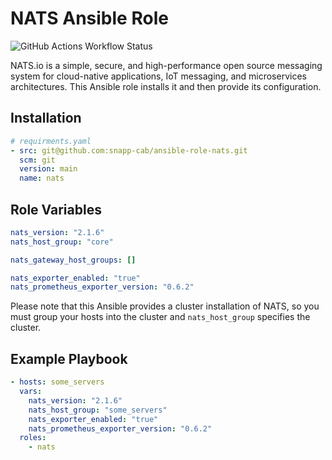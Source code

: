# NATS Ansible Role

![GitHub Actions Workflow Status](https://img.shields.io/github/actions/workflow/status/snapp-cab/ansible-role-nats/ci.yaml?style=for-the-badge&logo=github)

NATS.io is a simple, secure, and high-performance open source messaging system for cloud-native applications, IoT messaging, and microservices architectures.
This Ansible role installs it and then provide its configuration.

## Installation

```yaml
# requirments.yaml
- src: git@github.com:snapp-cab/ansible-role-nats.git
  scm: git
  version: main
  name: nats
```

## Role Variables

```yaml
nats_version: "2.1.6"
nats_host_group: "core"

nats_gateway_host_groups: []

nats_exporter_enabled: "true"
nats_prometheus_exporter_version: "0.6.2"
```

Please note that this Ansible provides a cluster installation of NATS, so you must group your hosts into the cluster and `nats_host_group` specifies the cluster.

## Example Playbook

```yaml
- hosts: some_servers
  vars:
    nats_version: "2.1.6"
    nats_host_group: "some_servers"
    nats_exporter_enabled: "true"
    nats_prometheus_exporter_version: "0.6.2"
  roles:
    - nats
```

